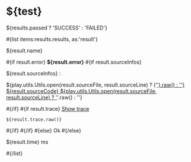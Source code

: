 # ${test}

${results.passed ? 'SUCCESS' : 'FAILED'}

\#{list items:results.results, as:'result'}

${result.name}

\#{if result.error} **${result.error}** \#{if result.sourceInfos}

${result.sourceInfos} :

${play.utils.Utils.open(result.sourceFile, result.sourceLine) ? ('[').raw() : ''} ${result.sourceCode} ${play.utils.Utils.open(result.sourceFile, result.sourceLine) ? '](<'%20+%20play.utils.Utils.open(result.sourceFile,%20result.sourceLine)%20+%20'>)'.raw() : ''}

\#{/if} \#{if result.trace} [Show trace](#)

    ${result.trace.raw()}

\#{/if} \#{/if} \#{else} Ok \#{/else}

${result.time} ms

\#{/list}
